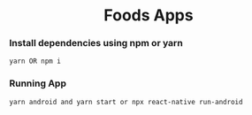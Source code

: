 <h1 align="center" color="blue">
 Foods Apps
</h1>

### Install dependencies using npm or yarn

```
yarn OR npm i
```

### Running App

```
yarn android and yarn start or npx react-native run-android
```
